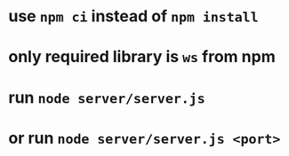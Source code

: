 # use `npm ci` instead of `npm install`
# only required library is `ws` from npm
# run `node server/server.js`
# or run `node server/server.js <port>`